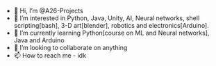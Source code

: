 - 👋 Hi, I’m @A26-Projects
- 👀 I’m interested in Python, Java, Unity, AI, Neural networks, shell scripting[bash], 3-D art[blender], robotics and electronics[Arduino]. 
- 🌱 I’m currently learning Python[course on ML and Neural networks], Java and Arduino
- 💞️ I’m looking to collaborate on anything
- 📫 How to reach me - idk

<!---
A26-Projects/A26-Projects is a ✨ special ✨ repository because its `README.md` (this file) appears on your GitHub profile.
You can click the Preview link to take a look at your changes.
--->
